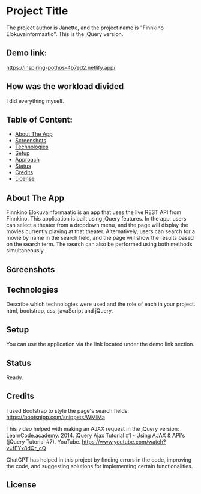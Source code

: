 # Project Title 
The project author is Janette, and the project name is "Finnkino Elokuvainformaatio". This is the jQuery version.

## Demo link:
https://inspiring-pothos-4b7ed2.netlify.app/ 

## How was the workload divided
I did everything myself. 

## Table of Content:

- [About The App](#about-the-app)
- [Screenshots](#screenshots)
- [Technologies](#technologies)
- [Setup](#setup)
- [Approach](#approach)
- [Status](#status)
- [Credits](#credits)
- [License](#license)

## About The App
Finnkino Elokuvainformaatio is an app that uses the live REST API from Finnkino. This application is built using jQuery features. In the app, users can select a theater from a dropdown menu, and the page will display the movies currently playing at that theater. Alternatively, users can search for a movie by name in the search field, and the page will show the results based on the search term. The search can also be performed using both methods simultaneously.

## Screenshots

## Technologies
Describe which technologies were used and the role of each in your project. 
html, bootstrap, css, javaScript and jQuery. 

## Setup
You can use the application via the link located under the demo link section.

## Status
Ready.

## Credits
I used Bootstrap to style the page's search fields: https://bootsnipp.com/snippets/WMlMa

This video helped with making an AJAX request in the jQuery version: LearnCode.academy. 2014. jQuery Ajax Tutorial #1 - Using AJAX & API's (jQuery Tutorial #7). YouTube. 
https://www.youtube.com/watch?v=fEYx8dQr_cQ 

ChatGPT has helped in this project by finding errors in the code, improving the code, and suggesting solutions for implementing certain functionalities.

## License
